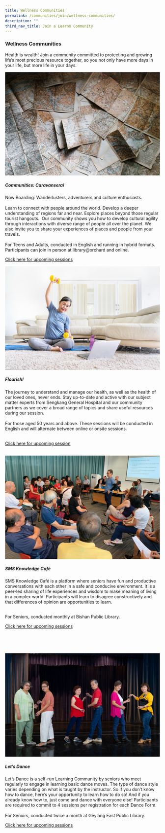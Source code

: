 ```yaml
---
title: Wellness Communities
permalink: /communities/join/wellness-communities/
description: ""
third_nav_title: Join a LearnX Community
---
```

<style type="text/css">
/* Links */
.content a { color: #322987; }
.content a:focus,
.content a:hover { color: #28216c; }

/* Button Outline */
.bp-button { padding-left: 1.5rem; padding-right: 1.5rem; }
.bp-button.is-primary-outline { border: 1px solid #322987; color: #322987; background-color: transparent; text-decoration: none; }
.bp-button.is-primary-outline:focus,
.bp-button.is-primary-outline:hover { border: 1px solid #322987; color: #cff2e8; background-color: #322987; text-decoration: none; }

/* Responsive Iframe */
.responsive-iframe { position: absolute; top: 0; left: 0; bottom: 0; right: 0; width: 100%; height: 100%; }
.responsive-iframe-container { position: relative; overflow: hidden; width: 100%; }
.responsive-iframe-container.ratio-16by9 { padding-top: 56.25%; }
.responsive-iframe-container.ratio-4by3 { padding-top: 75%; }
.responsive-iframe-container.ratio-3by2 { padding-top: 66.66%; }
.responsive-iframe-container.ratio-1by1 { padding-top: 100%; }
</style>
### **Wellness Communities**

Health is wealth! Join a community committed to protecting and growing life’s most precious resource together, so you not only have more days in your life, but more life in your days. 

<div class="row is-multiline">
  <div class="col is-half-tablet padding--bottom--lg">
    <img alt="Communities: Travel and Culture Explorers" src="/images/learning-communities/wellness/Communities%20Travelers%20and%20Culture%20Explorers-01.png">
    <div class="margin--top--lg">
      <h5 class="margin--top--sm margin--bottom--sm"><b>Communities: Caravanserai</b></h5>
      <p class="margin--top--sm margin--bottom--sm"> Now Boarding: Wanderlusters, adventurers and culture enthusiasts. <br><br>
Learn to connect with people around the world. Develop a deeper understanding of regions far and near. Explore places beyond those regular tourist hangouts.  Our community shows you how to develop cultural agility through interactions with diverse range of people all over the planet. We also invite you to share your experiences of places and people from your travels. <br><br>
For Teens and Adults, conducted in English and running in hybrid formats. Participants can join in person at library@orchard and online. </p>
      <p class="margin--top--sm margin--bottom--sm"><a target="_blank" href="https://go.gov.sg/lcsessions"> Click here for upcoming sessions</a></p>
    </div>
  </div>
 <div class="col is-half-tablet padding--bottom--lg">
    <img src="/images/learning-communities/wellness/Flourish-Wellness-LC.png" alt="Flourish!"> 
	 <div class="margin--top--lg">
      <h5 class="margin--top--sm margin--bottom--sm"><b>Flourish!</b></h5>
      <p class="margin--top--sm margin--bottom--sm">The journey to understand and manage our health, as well as the health of our loved ones, never ends. Stay up-to-date and active with our subject matter experts from Sengkang General Hospital and our community partners as we cover a broad range of topics and share useful resources during our session.
<br><br>
For those aged 50 years and above. These sessions will be conducted in English and will alternate between online or onsite sessions.
				<br><br></p>
      <p class="margin--top--sm margin--bottom--sm"><a href="https://www.eventbrite.com/cc/programmes-on-wellness-66209" target="_blank">Click here for upcoming session</a></p>
    </div>
  </div>    
<div class="row is-multiline">
	<div class="col is-half-tablet padding--bottom--lg">
    <img src="/images/learning-communities/wellness/LC-Wellness-SMSknowledgecafe-01.jpg" alt="SMS Knowledge Café">
		<div class="margin--top--lg">
			<h5 class="margin--top--sm margin--bottom--sm"><b>SMS Knowledge Café </b></h5>
			<p class="margin--top--sm margin--bottom--sm"> SMS Knowledge Café is a platform where seniors have fun and productive conversations with each other in a safe and conducive environment. It is a peer-led sharing of life experiences and wisdom to make meaning of living in a complex world. Participants will learn to disagree constructively and that differences of opinion are opportunities to learn.<br><br> 
				
For Seniors, conducted monthly at Bishan Public Library.</p>
			<p class="margin--top--sm margin--bottom--sm"><a href="https://go.gov.sg/lcsessions" target="_blank"> Click here for upcoming sessions</a></p>
    </div>
  </div>
 <div class="col is-half-tablet padding--bottom--lg">
    <img src="/images/learning-communities/wellness/LC-Wellness-LetsDance-01.jpg" alt="Let’s Dance">
	 <div class="margin--top--lg">
		 <h5 class="margin--top--sm margin--bottom--sm"><b> Let’s Dance </b></h5>
			<p class="margin--top--sm margin--bottom--sm"> Let’s Dance is a self-run Learning Community by seniors who meet regularly to engage in learning basic dance moves. The type of dance style varies depending on what is taught by the instructor. So if you don’t know how to dance, here’s your opportunity to learn how to do so! And if you already know how to, just come and dance with everyone else! Participants are required to commit to 4 sessions per registration for each Dance Form.<br><br>
For Seniors, conducted twice a month at Geylang East Public Library.</p>
		 <p class="margin--top--sm margin--bottom--sm"><a href="https://go.gov.sg/lcsessions" target="_blank"> Click here for upcoming sessions</a></p>
    </div>
  </div>